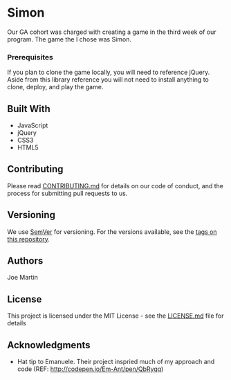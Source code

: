 # Simon

Our GA cohort was charged with creating a game in the third week of our program. The game the I chose was Simon. 

### Prerequisites

If you plan to clone the game locally, you will need to reference jQuery. Aside from this library reference you will not need to install anything to clone, deploy, and play the game. 

## Built With

* JavaScript
* jQuery
* CSS3
* HTML5

## Contributing

Please read [CONTRIBUTING.md](https://gist.github.com/PurpleBooth/b24679402957c63ec426) for details on our code of conduct, and the process for submitting pull requests to us.

## Versioning

We use [SemVer](http://semver.org/) for versioning. For the versions available, see the [tags on this repository](https://github.com/your/project/tags). 

## Authors

Joe Martin 

## License

This project is licensed under the MIT License - see the [LICENSE.md](LICENSE.md) file for details

## Acknowledgments

* Hat tip to Emanuele. Their project inspried much of my approach and code (REF: http://codepen.io/Em-Ant/pen/QbRyqq)



